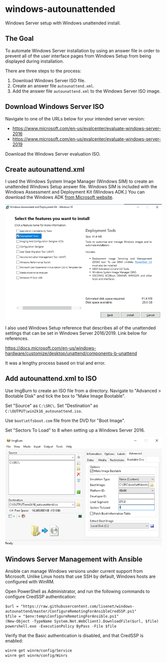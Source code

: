 # windows-autounattended

Windows Server setup with Windows unattended install.

## The Goal

To automate Windows Server installation by using an answer file in order to prevent all of the user interface pages from Windows Setup from being displayed during installation.

There are three steps to the process:

1. Download Windows Server ISO file.
2. Create an answer file `autounattend.xml`.
3. Add the answer file `autounattend.xml` to the Windows Server ISO image.

## Download Windows Server ISO

Navigate to one of the URLs below for your intended server version:

* https://www.microsoft.com/en-us/evalcenter/evaluate-windows-server-2016
* https://www.microsoft.com/en-us/evalcenter/evaluate-windows-server-2019

Download the Windows Server evaluation ISO.

## Create autounattend.xml

I used the Windows System Image Manager (Windows SIM) to create an unattended Windows Setup answer file. Windows SIM is included with the Windows Assessment and Deployment Kit (Windows ADK.) You can download the Windows ADK [from Microsoft website](https://learn.microsoft.com/en-us/windows-hardware/get-started/adk-install).

![Windows ADK Install](./images/windows-adk-install.png)

I also used Windows Setup reference that describes all of the unattended settings that can be set in Windows Server 2016/2019. Link below for references.

https://docs.microsoft.com/en-us/windows-hardware/customize/desktop/unattend/components-b-unattend

It was a lengthy process based on trial and error.

## Add autounattend.xml to ISO

Use ImgBurn to create an ISO file from a directory. Navigate to "Advanced > Bootable Disk" and tick the box to "Make Image Bootable".

Set "Source" as `C:\SRC\`. Set "Destination" as `C:\OUTPUT\win2k16_autounattend.iso`.

Use `boot\etfsboot.com` file from the DVD for "Boot Image".

Set "Sectors To Load" to 8 when setting up a Windows Server 2016.

![ImgBurn](./images/win2k16_imgburn.png)

## Windows Server Management with Ansible

Ansible can manage Windows versions under current support from Microsoft. Unlike Linux hosts that use SSH by default, Windows hosts are configured with WinRM.

Open PowerShell as Administrator, and run the following commands to configure CredSSP authentication:

```
$url = "https://raw.githubusercontent.com/lisenet/windows-autounattend/master/ConfigureRemotingForAnsibleCredSSP.ps1"
$file = "$env:temp\ConfigureRemotingForAnsible.ps1"
(New-Object -TypeName System.Net.WebClient).DownloadFile($url, $file)
powershell.exe -ExecutionPolicy ByPass -File $file
```

Verify that the Basic authentication is disabled, and that CredSSP is enabled:

```
winrm get winrm/config/Service
winrm get winrm/config/Winrs
```
